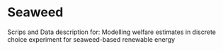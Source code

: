 # Seaweed
Scrips and Data description for: Modelling welfare estimates in discrete choice experiment for seaweed-based renewable energy
